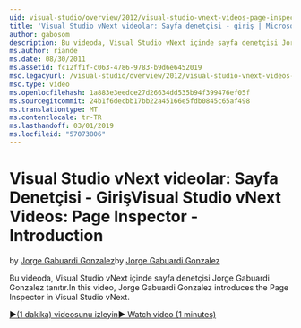 ```yaml
---
uid: visual-studio/overview/2012/visual-studio-vnext-videos-page-inspector-introduction
title: 'Visual Studio vNext videolar: Sayfa denetçisi - giriş | Microsoft Docs'
author: gabosom
description: Bu videoda, Visual Studio vNext içinde sayfa denetçisi Jorge Gabuardi Gonzalez tanıtır.
ms.author: riande
ms.date: 08/30/2011
ms.assetid: fc12ff1f-c063-4786-9783-b9d6e6452019
msc.legacyurl: /visual-studio/overview/2012/visual-studio-vnext-videos-page-inspector-introduction
msc.type: video
ms.openlocfilehash: 1a883e3eedce27d26634dd535b94f399476ef05f
ms.sourcegitcommit: 24b1f6decbb17bb22a45166e5fdb0845c65af498
ms.translationtype: MT
ms.contentlocale: tr-TR
ms.lasthandoff: 03/01/2019
ms.locfileid: "57073806"
---
```

<a name="visual-studio-vnext-videos-page-inspector---introduction"></a><span data-ttu-id="3fe3e-103">Visual Studio vNext videolar: Sayfa Denetçisi - Giriş</span><span class="sxs-lookup"><span data-stu-id="3fe3e-103">Visual Studio vNext Videos: Page Inspector - Introduction</span></span>
====================
<span data-ttu-id="3fe3e-104">by [Jorge Gabuardi Gonzalez](https://github.com/gabosom)</span><span class="sxs-lookup"><span data-stu-id="3fe3e-104">by [Jorge Gabuardi Gonzalez](https://github.com/gabosom)</span></span>

<span data-ttu-id="3fe3e-105">Bu videoda, Visual Studio vNext içinde sayfa denetçisi Jorge Gabuardi Gonzalez tanıtır.</span><span class="sxs-lookup"><span data-stu-id="3fe3e-105">In this video, Jorge Gabuardi Gonzalez introduces the Page Inspector in Visual Studio vNext.</span></span>

[<span data-ttu-id="3fe3e-106">&#9654;(1 dakika) videosunu izleyin</span><span class="sxs-lookup"><span data-stu-id="3fe3e-106">&#9654; Watch video (1 minutes)</span></span>](https://channel9.msdn.com/Blogs/ASP-NET-Site-Videos/visual-studio-vnext-videos-page-inspector-introduction)
